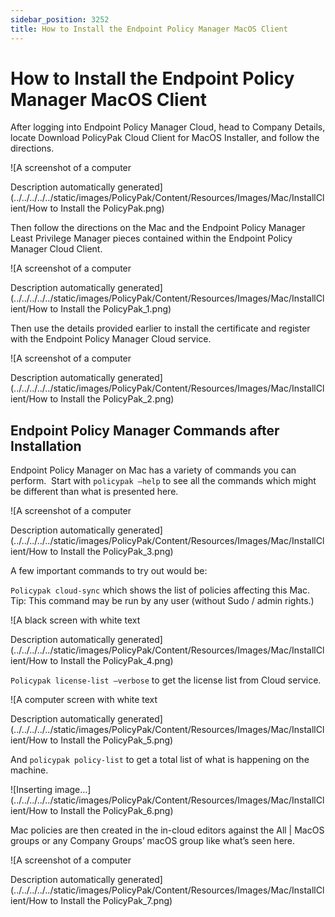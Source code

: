 ```yaml
---
sidebar_position: 3252
title: How to Install the Endpoint Policy Manager MacOS Client
---
```


# How to Install the Endpoint Policy Manager MacOS Client

After logging into Endpoint Policy Manager Cloud, head to Company Details, locate Download PolicyPak Cloud Client for MacOS Installer, and follow the directions.

![A screenshot of a computer

Description automatically generated](../../../../../static/images/PolicyPak/Content/Resources/Images/Mac/InstallClient/How to Install the PolicyPak.png)

Then follow the directions on the Mac and the Endpoint Policy Manager Least Privilege Manager pieces contained within the Endpoint Policy Manager Cloud Client.

![A screenshot of a computer

Description automatically generated](../../../../../static/images/PolicyPak/Content/Resources/Images/Mac/InstallClient/How to Install the PolicyPak_1.png)

Then use the details provided earlier to install the certificate and register with the Endpoint Policy Manager Cloud service.

![A screenshot of a computer

Description automatically generated](../../../../../static/images/PolicyPak/Content/Resources/Images/Mac/InstallClient/How to Install the PolicyPak_2.png)

## Endpoint Policy Manager Commands after Installation

Endpoint Policy Manager on Mac has a variety of commands you can perform.  Start with `policypak –help` to see all the commands which might be different than what is presented here.

![A screenshot of a computer

Description automatically generated](../../../../../static/images/PolicyPak/Content/Resources/Images/Mac/InstallClient/How to Install the PolicyPak_3.png)

A few important commands to try out would be:

`Policypak cloud-sync` which shows the list of policies affecting this Mac. Tip: This command may be run by any user (without Sudo / admin rights.)

![A black screen with white text

Description automatically generated](../../../../../static/images/PolicyPak/Content/Resources/Images/Mac/InstallClient/How to Install the PolicyPak_4.png)

`Policypak license-list –verbose` to get the license list from Cloud service.

![A computer screen with white text

Description automatically generated](../../../../../static/images/PolicyPak/Content/Resources/Images/Mac/InstallClient/How to Install the PolicyPak_5.png)

And `policypak policy-list` to get a total list of what is happening on the machine.

![Inserting image...](../../../../../static/images/PolicyPak/Content/Resources/Images/Mac/InstallClient/How to Install the PolicyPak_6.png)

Mac policies are then created in the in-cloud editors against the All | MacOS groups or any Company Groups’ macOS group like what’s seen here.

![A screenshot of a computer

Description automatically generated](../../../../../static/images/PolicyPak/Content/Resources/Images/Mac/InstallClient/How to Install the PolicyPak_7.png)